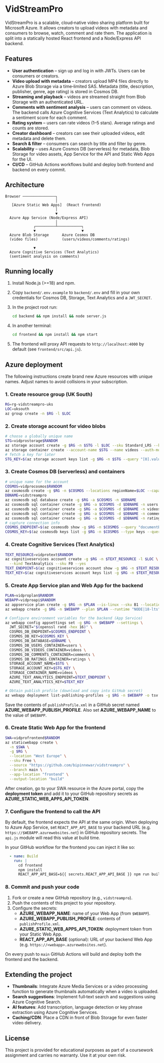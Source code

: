 # VidStreamPro

VidStreamPro is a scalable, cloud‑native video sharing platform built for Microsoft Azure.  It allows
creators to upload videos with metadata and consumers to browse, watch, comment and rate them.  The
application is split into a statically hosted React frontend and a Node/Express API backend.

## Features

- **User authentication** – sign up and log in with JWTs.  Users can be consumers or creators.
- **Video upload with metadata** – creators upload MP4 files directly to Azure Blob Storage via a
  time‑limited SAS.  Metadata (title, description, publisher, genre, age rating) is stored in
  Cosmos DB.
- **Streaming and playback** – videos are streamed straight from Blob Storage with an authenticated
  URL.
- **Comments with sentiment analysis** – users can comment on videos.  The backend calls Azure
  Cognitive Services (Text Analytics) to calculate a sentiment score for each comment.
- **Rating system** – users can rate videos (1–5 stars).  Average ratings and counts are stored.
- **Creator dashboard** – creators can see their uploaded videos, edit metadata and delete them.
- **Search & filter** – consumers can search by title and filter by genre.
- **Scalability** – uses Azure Cosmos DB (serverless) for metadata, Blob Storage for video assets,
  App Service for the API and Static Web Apps for the UI.
- **CI/CD** – GitHub Actions workflows build and deploy both frontend and backend on every commit.

## Architecture

```
Browser ───────────────┐
                       │
   [Azure Static Web Apps]  (React frontend)
                       │
                       ▼
  Azure App Service (Node/Express API)
                       │
             ┌─────────┴───────────┐
             ▼                     ▼
  Azure Blob Storage      Azure Cosmos DB
  (video files)           (users/videos/comments/ratings)
                       
             ▼
  Azure Cognitive Services (Text Analytics)
  (sentiment analysis on comments)
```

## Running locally

1. Install Node.js (>=18) and npm.
2. Copy `backend/.env.example` to `backend/.env` and fill in your own credentials for Cosmos DB,
   Storage, Text Analytics and a `JWT_SECRET`.
3. In the project root run:

   ```bash
   cd backend && npm install && node server.js
   ```

4. In another terminal:

   ```bash
   cd frontend && npm install && npm start
   ```

5. The frontend will proxy API requests to `http://localhost:4000` by default (see
   `frontend/src/api.js`).

## Azure deployment

The following instructions create brand new Azure resources with unique names.  Adjust names to avoid
collisions in your subscription.

### 1. Create resource group (UK South)

```bash
RG=rg-vidstreampro-uks
LOC=uksouth
az group create -n $RG -l $LOC
```

### 2. Create storage account for video blobs

```bash
# choose a globally unique name
STG=vidprostorage$RANDOM
az storage account create -g $RG -n $STG -l $LOC --sku Standard_LRS --kind StorageV2
az storage container create --account-name $STG --name videos --auth-mode login
# fetch a key for later
STG_KEY=$(az storage account keys list -g $RG -n $STG --query "[0].value" -o tsv)
```

### 3. Create Cosmos DB (serverless) and containers

```bash
# unique name for the account
COSMOS=vidprocosmos$RANDOM
az cosmosdb create -g $RG -n $COSMOS --locations regionName=$LOC --capabilities EnableServerless
DBNAME=vidstreampro
az cosmosdb sql database create -g $RG -a $COSMOS -n $DBNAME
az cosmosdb sql container create -g $RG -a $COSMOS -d $DBNAME -n users   --partition-key-path "/id"
az cosmosdb sql container create -g $RG -a $COSMOS -d $DBNAME -n videos    --partition-key-path "/id"
az cosmosdb sql container create -g $RG -a $COSMOS -d $DBNAME -n comments  --partition-key-path "/videoId"
az cosmosdb sql container create -g $RG -a $COSMOS -d $DBNAME -n ratings   --partition-key-path "/videoId"
# capture connection info
COSMOS_ENDPOINT=$(az cosmosdb show -g $RG -n $COSMOS --query "documentEndpoint" -o tsv)
COSMOS_KEY=$(az cosmosdb keys list -g $RG -n $COSMOS --type keys --query "primaryMasterKey" -o tsv)
```

### 4. Create Cognitive Services (Text Analytics)

```bash
TEXT_RESOURCE=vidprotext$RANDOM
az cognitiveservices account create -g $RG -n $TEXT_RESOURCE -l $LOC \
  --kind TextAnalytics --sku F0 --yes
TEXT_ENDPOINT=$(az cognitiveservices account show -g $RG -n $TEXT_RESOURCE --query endpoint -o tsv)
TEXT_KEY=$(az cognitiveservices account keys list -g $RG -n $TEXT_RESOURCE --query key1 -o tsv)
```

### 5. Create App Service plan and Web App for the backend

```bash
PLAN=vidproplan$RANDOM
WEBAPP=vidproapi$RANDOM
az appservice plan create -g $RG -n $PLAN --is-linux --sku B1 --location $LOC
az webapp create -g $RG -n $WEBAPP --plan $PLAN --runtime "NODE|18-lts" --deployment-local-git

# Configure environment variables for the backend (App Service)
az webapp config appsettings set -g $RG -n $WEBAPP --settings \
  JWT_SECRET="$(openssl rand -hex 16)" \
  COSMOS_DB_ENDPOINT=$COSMOS_ENDPOINT \
  COSMOS_DB_KEY=$COSMOS_KEY \
  COSMOS_DB_DATABASE=$DBNAME \
  COSMOS_DB_USERS_CONTAINER=users \
  COSMOS_DB_VIDEOS_CONTAINER=videos \
  COSMOS_DB_COMMENTS_CONTAINER=comments \
  COSMOS_DB_RATINGS_CONTAINER=ratings \
  STORAGE_ACCOUNT_NAME=$STG \
  STORAGE_ACCOUNT_KEY=$STG_KEY \
  STORAGE_CONTAINER_NAME=videos \
  AZURE_TEXT_ANALYTICS_ENDPOINT=$TEXT_ENDPOINT \
  AZURE_TEXT_ANALYTICS_KEY=$TEXT_KEY

# Obtain publish profile (download and copy into GitHub secret)
az webapp deployment list-publishing-profiles -g $RG -n $WEBAPP -o tsv > publishProfile.xml
```

Save the contents of `publishProfile.xml` in a GitHub secret named **AZURE_WEBAPP_PUBLISH_PROFILE**.  Also
set **AZURE_WEBAPP_NAME** to the value of `$WEBAPP`.

### 6. Create Static Web App for the frontend

```bash
SWA=vidprofrontend$RANDOM
az staticwebapp create \
  -n $SWA \
  -g $RG \
  --location "West Europe" \
  --sku Free \
  --source "https://github.com/bipinnewar/vidstreampro" \
  --branch main \
  --app-location "frontend" \
  --output-location "build"
```

After creation, go to your SWA resource in the Azure portal, copy the **deployment token** and add it to your
GitHub repository secrets as **AZURE_STATIC_WEB_APPS_API_TOKEN**.

### 7. Configure the frontend to call the API

By default, the frontend expects the API at the same origin.  When deploying to Azure App Service,
set `REACT_APP_API_BASE` to your backend URL (e.g. `https://$WEBAPP.azurewebsites.net`) in GitHub
repository secrets.  The `api.js` module will read this value at build time.

In your GitHub workflow for the frontend you can inject it like so:

```yaml
  - name: Build
    run: |
      cd frontend
      npm install
      REACT_APP_API_BASE=${{ secrets.REACT_APP_API_BASE }} npm run build
```

### 8. Commit and push your code

1. Fork or create a new GitHub repository (e.g., `vidstreampro`).
2. Push the contents of this project to your repository.
3. Configure the secrets:
   - **AZURE_WEBAPP_NAME**: name of your Web App (from `$WEBAPP`).
   - **AZURE_WEBAPP_PUBLISH_PROFILE**: contents of `publishProfile.xml`.
   - **AZURE_STATIC_WEB_APPS_API_TOKEN**: deployment token from your Static Web App.
   - **REACT_APP_API_BASE** (optional): URL of your backend Web App (e.g. `https://<webapp>.azurewebsites.net`).

On every push to `main` GitHub Actions will build and deploy both the frontend and the backend.

## Extending the project

- **Thumbnails**: Integrate Azure Media Services or a video processing function to generate
  thumbnails automatically when a video is uploaded.
- **Search suggestions**: Implement full‑text search and suggestions using Azure Cognitive Search.
- **AI features**: Add transcription, language detection or key phrase extraction using Azure
  Cognitive Services.
- **Caching/CDN**: Place a CDN in front of Blob Storage for even faster video delivery.

## License

This project is provided for educational purposes as part of a coursework assignment and carries no
warranty.  Use it at your own risk.
